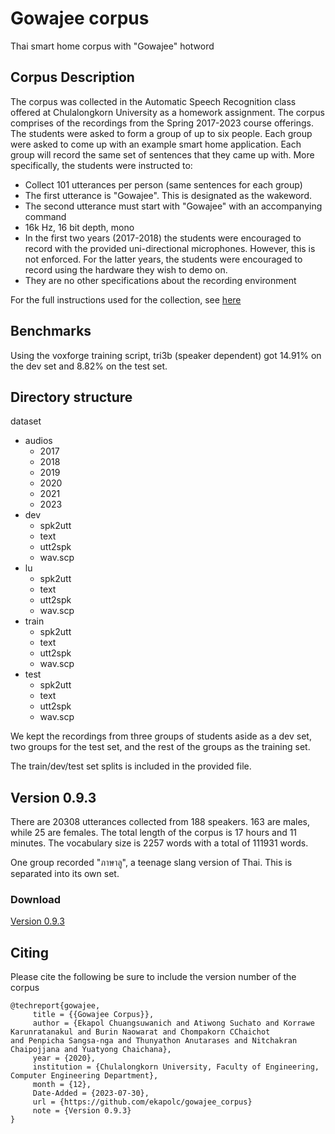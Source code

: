 # Gowajee corpus
Thai smart home corpus with "Gowajee" hotword

## Corpus Description

The corpus was collected in the Automatic Speech Recognition class offered at Chulalongkorn University as a homework assignment. The corpus comprises of the recordings from the Spring 2017-2023 course offerings. The students were asked to form a group of up to six people. Each group were asked to come up with an example smart home application. Each group will record the same set of sentences that they came up with. More specifically, the students were instructed to:

* Collect 101 utterances per person (same sentences for each group)
* The first utterance is "Gowajee". This is designated as the wakeword.
* The second utterance must start with "Gowajee" with an accompanying command
* 16k Hz, 16 bit depth, mono
* In the first two years (2017-2018) the students were encouraged to record with the provided uni-directional microphones. However, this is not enforced. For the latter years, the students were encouraged to record using the hardware they wish to demo on.
* They are no other specifications about the recording environment

For the full instructions used for the collection, see [here](https://github.com/ekapolc/ASR_course/tree/master/HW3)

## Benchmarks

Using the voxforge training script, tri3b (speaker dependent) got 14.91% on the dev set and 8.82% on the test set.

## Directory structure

dataset
* audios
    * 2017 
    * 2018
    * 2019
    * 2020
    * 2021
    * 2023
* dev
    * spk2utt
    * text
    * utt2spk
    * wav.scp
* lu
    * spk2utt
    * text
    * utt2spk
    * wav.scp
* train
    * spk2utt
    * text
    * utt2spk
    * wav.scp
* test
    * spk2utt
    * text
    * utt2spk
    * wav.scp

We kept the recordings from three groups of students aside as a dev set, two groups for the test set, and the rest of the groups as the training set.

The train/dev/test set splits is included in the provided file.

## Version 0.9.3

There are 20308 utterances collected from 188 speakers. 163 are males, while 25 are females. The total length of the corpus is 17 hours and 11 minutes. The vocabulary size is 2257 words with a total of 111931 words.

One group recorded "ภาษาลู", a teenage slang version of Thai. This is separated into its own set.

### Download

[Version 0.9.3](https://drive.google.com/file/d/1soriRMMuZI5w5RZOjAnbpocBZxT6i1-l/view?usp=sharing)

## Citing

Please cite the following be sure to include the version number of the corpus

```
@techreport{gowajee,
     title = {{Gowajee Corpus}},
     author = {Ekapol Chuangsuwanich and Atiwong Suchato and Korrawe Karunratanakul and Burin Naowarat and Chompakorn CChaichot
and Penpicha Sangsa-nga and Thunyathon Anutarases and Nitchakran Chaipojjana and Yuatyong Chaichana},
     year = {2020},
     institution = {Chulalongkorn University, Faculty of Engineering, Computer Engineering Department},
     month = {12},
     Date-Added = {2023-07-30},
     url = {https://github.com/ekapolc/gowajee_corpus}
     note = {Version 0.9.3}
}
```

